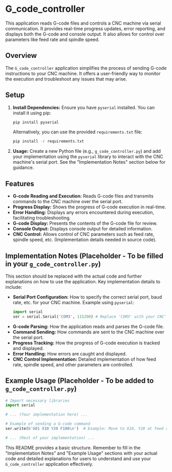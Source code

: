 # G_code_controller

This application reads G-code files and controls a CNC machine via serial communication.  It provides real-time progress updates, error reporting, and displays both the G-code and console output.  It also allows for control over parameters like feed rate and spindle speed.

## Overview

The `G_code_controller` application simplifies the process of sending G-code instructions to your CNC machine.  It offers a user-friendly way to monitor the execution and troubleshoot any issues that may arise.

## Setup

1. **Install Dependencies:**
   Ensure you have `pyserial` installed.  You can install it using pip:
   ```bash
   pip install pyserial
   ```
   Alternatively, you can use the provided `requirements.txt` file:
   ```bash
   pip install -r requirements.txt
   ```

2. **Usage:**
   Create a new Python file (e.g., `g_code_controller.py`) and add your implementation using the `pyserial` library to interact with the CNC machine's serial port.  See the "Implementation Notes" section below for guidance.

## Features

* **G-code Reading and Execution:** Reads G-code files and transmits commands to the CNC machine over the serial port.
* **Progress Display:** Shows the progress of G-code execution in real-time.
* **Error Handling:** Displays any errors encountered during execution, facilitating troubleshooting.
* **G-code Display:**  Presents the contents of the G-code file for review.
* **Console Output:** Displays console output for detailed information.
* **CNC Control:**  Allows control of CNC parameters such as feed rate, spindle speed, etc. (Implementation details needed in source code).

## Implementation Notes (Placeholder - To be filled in your `g_code_controller.py`)

This section should be replaced with the actual code and further explanations on how to use the application.  Key implementation details to include:

* **Serial Port Configuration:** How to specify the correct serial port, baud rate, etc. for your CNC machine.  Example using `pyserial`:
    ```python
    import serial
    ser = serial.Serial('COM3', 115200) # Replace 'COM3' with your CNC's port
    ```
* **G-code Parsing:** How the application reads and parses the G-code file.
* **Command Sending:** How commands are sent to the CNC machine over the serial port.
* **Progress Tracking:** How the progress of G-code execution is tracked and displayed.
* **Error Handling:** How errors are caught and displayed.
* **CNC Control Implementation:** Detailed implementation of how feed rate, spindle speed, and other parameters are controlled.

## Example Usage (Placeholder -  To be added to `g_code_controller.py`)

```python
# Import necessary libraries
import serial

# ... (Your implementation here) ...

# Example of sending a G-code command
ser.write(b'G01 X10 Y20 F100\n')  # Example: Move to X10, Y20 at feed rate 100

# ... (Rest of your implementation) ...
```


This README provides a basic structure.  Remember to fill in the "Implementation Notes" and "Example Usage" sections with your actual code and detailed explanations for users to understand and use your `G_code_controller` application effectively.
